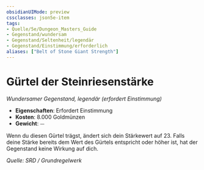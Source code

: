 ```yaml
---
obsidianUIMode: preview
cssclasses: json5e-item
tags:
- Quelle/5e/Dungeon_Masters_Guide
- Gegenstand/wundersam
- Gegenstand/Seltenheit/legendär
- Gegenstand/Einstimmung/erforderlich
aliases: ["Belt of Stone Giant Strength"]
---
```

# Gürtel der Steinriesenstärke
*Wundersamer Gegenstand, legendär (erfordert Einstimmung)*  

- **Eigenschaften**: Erfordert Einstimmung
- **Kosten**: 8.000 Goldmünzen
- **Gewicht**: ⏤

Wenn du diesen Gürtel trägst, ändert sich dein Stärkewert auf 23. Falls deine Stärke bereits dem Wert des Gürtels entspricht oder höher ist, hat der Gegenstand keine Wirkung auf dich.

*Quelle: SRD / Grundregelwerk*